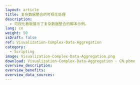 ```yaml
---
layout: article
title: 复杂数据整合的可视化处理
description: 
  - 可视化看板展示了复杂数据整合的脚本示例。
lang: cn
weight: 50
isDraft: false
ref: Visualization-Complex-Data-Aggregation
category:
  - Scripting
image: Visualization-Complex-Data-Aggregation.png
download: Visualization-Complex-Data-Aggregation - CN.pbmx
overview_description:
overview_benefits:
overview_data_sources:
---
```

